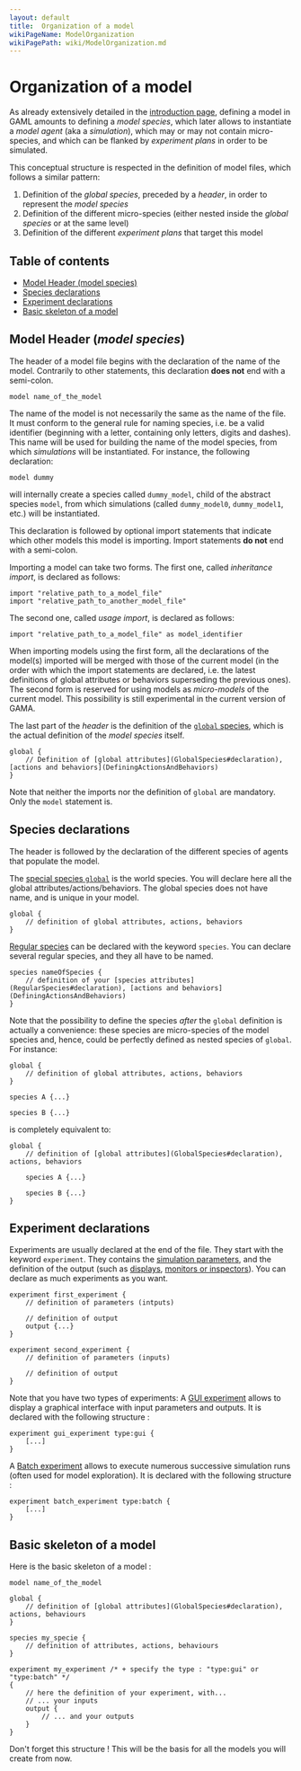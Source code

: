 ```yaml
---
layout: default
title:  Organization of a model
wikiPageName: ModelOrganization
wikiPagePath: wiki/ModelOrganization.md
---
```


[//]: # (startConcept|model_structure)
# Organization of a model

As already extensively detailed in the [introduction page](Introduction), defining a model in GAML amounts to defining a _model species_, which later allows to instantiate a _model agent_ (aka a _simulation_), which may or may not contain micro-species, and which can be flanked by _experiment plans_ in order to be simulated.

This conceptual structure is respected in the definition of model files, which follows a similar pattern:

1. Definition of the _global species_, preceded by a _header_, in order to represent the _model species_
1. Definition of the different micro-species (either nested inside the _global species_ or at the same level)
1. Definition of the different _experiment plans_ that target this model


## Table of contents 

* [Model Header (model species)](#model-header-model-species)
* [Species declarations](#species-declarations)
* [Experiment declarations](#experiment-declarations)
* [Basic skeleton of a model](#basic-skeleton-of_a_model)


[//]: # (keyword|concept_model)
## Model Header (_model species_)

The header of a model file begins with the declaration of the name of the model. Contrarily to other statements, this declaration **does not** end with a semi-colon.
```
model name_of_the_model
```
The name of the model is not necessarily the same as the name of the file. It must conform to the general rule for naming species, i.e. be a valid identifier (beginning with a letter, containing only letters, digits and dashes). This name will be used for building the name of the model species, from which _simulations_ will be instantiated. For instance, the following declaration:
```
model dummy
```
will internally create a species called `dummy_model`, child of the abstract species `model`, from which simulations (called `dummy_model0`, `dummy_model1`, etc.) will be instantiated.

[//]: # (keyword|concept_import)
This declaration is followed by optional import statements that indicate which other models this model is importing. Import statements **do not** end with a semi-colon.

Importing a model can take two forms. The first one, called _inheritance import_, is declared as follows:
```
import "relative_path_to_a_model_file"
import "relative_path_to_another_model_file"
```
The second one, called _usage import_, is declared as follows:
```
import "relative_path_to_a_model_file" as model_identifier
```
When importing models using the first form, all the declarations of the model(s) imported will be merged with those of the current model (in the order with which the import statements are declared, i.e. the latest definitions of global attributes or behaviors superseding the previous ones).
The second form is reserved for using models as _micro-models_ of the current model. This possibility is still experimental in the current version of GAMA.

The last part of the _header_ is the definition of the [`global` species](GlobalSpecies), which is the actual definition of the _model species_ itself.
```
global {
    // Definition of [global attributes](GlobalSpecies#declaration), [actions and behaviors](DefiningActionsAndBehaviors)
}
```

Note that neither the imports nor the definition of `global` are mandatory. Only the `model` statement is.



## Species declarations

The header is followed by the declaration of the different species of agents that populate the model.

The [special species `global`](GlobalSpecies) is the world species. You will declare here all the global attributes/actions/behaviors. The global species does not have name, and is unique in your model.
```
global {
    // definition of global attributes, actions, behaviors
}
```
[Regular species](RegularSpecies) can be declared with the keyword `species`. You can declare several regular species, and they all have to be named.
```
species nameOfSpecies {
	// definition of your [species attributes](RegularSpecies#declaration), [actions and behaviors](DefiningActionsAndBehaviors)
}
```
Note that the possibility to define the species _after_ the `global` definition is actually a convenience: these species are micro-species of the model species and, hence, could be perfectly defined as nested species of `global`. For instance:
```
global {
    // definition of global attributes, actions, behaviors
}

species A {...}

species B {...}
```
is completely equivalent to:
```
global {
    // definition of [global attributes](GlobalSpecies#declaration), actions, behaviors

    species A {...}

    species B {...}
}
```


## Experiment declarations

Experiments are usually declared at the end of the file. They start with the keyword `experiment`. They contains the [simulation parameters](DefiningParameters), and the definition of the output (such as [displays](DefiningDisplaysGeneralities), [monitors or inspectors](DefiningMonitorsAndInspectors)). You can declare as much experiments as you want.

```
experiment first_experiment {
    // definition of parameters (intputs)

    // definition of output
    output {...}
}

experiment second_experiment {
    // definition of parameters (inputs)

    // definition of output
}
```

Note that you have two types of experiments:
A [GUI experiment](DefiningGUIExperiment) allows to display a graphical interface with input parameters and outputs. It is declared with the following structure :
```
experiment gui_experiment type:gui {
	[...]
}
```
A [Batch experiment](BatchExperiments) allows to execute numerous successive simulation runs (often used for model exploration). It is declared with the following structure :
```
experiment batch_experiment type:batch {
	[...]
}
``` 

## Basic skeleton of a model

Here is the basic skeleton of a model :
```
model name_of_the_model

global {
	// definition of [global attributes](GlobalSpecies#declaration), actions, behaviours
}

species my_specie {
	// definition of attributes, actions, behaviours
}

experiment my_experiment /* + specify the type : "type:gui" or "type:batch" */
{
	// here the definition of your experiment, with...
	// ... your inputs
	output {
		// ... and your outputs
	}
}
```
Don't forget this structure ! This will be the basis for all the models you will create from now.

[//]: # (endConcept|model_structure)
